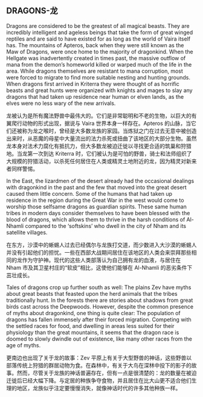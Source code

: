 ## DRAGONS-龙

Dragons are considered to be the greatest of all magical beasts. They are incredibly intelligent and ageless beings that take the form of great winged reptiles and are said to have existed for as long as the world of Vaira itself has. The mountains of Apteros, back when they were still known as the Maw of Dragons, were once home to the majority of dragonkind. When the Hellgate was inadvertently created in times past, the massive outflow of mana from the demon’s homeworld killed or warped much of the life in the area. While dragons themselves are resistant to mana corruption, most were forced to migrate to find more suitable nesting and hunting grounds. When dragons first arrived in Kriterra they were thought of as horrific beasts and great hunts were organized with knights and mages to slay any dragons that had taken up residence near human or elven lands, as the elves were no less wary of the new arrivals.

龙被认为是所有魔法野兽中最伟大的。它们是非常聪明和不老的生物，以巨大的有翼爬行动物的形式出现，据说与 Vaira 世界本身一样存在。Apteros 的山脉，当它们还被称为龙之喉时，曾经是大多数龙族的家园。当炼狱之门在过去无意中被创造出来时，从恶魔的母星中大量流出的法力杀死或扭曲了该地区的大部分生物。虽然龙本身对法术力腐化有抵抗力，但大多数龙被迫迁徙以寻找更合适的筑巢和狩猎地。当龙第一次到达 Kriterra 时，它们被认为是可怕的野兽，骑士和法师组织了大规模的狩猎活动，以杀死任何居住在人类或精灵土地附近的龙，因为精灵对新来者同样警惕。

In the East, the lizardmen of the desert already had the occasional dealings with dragonkind in the past and the few that moved into the great desert caused them little concern. Some of the humans that had taken up residence in the region during the Great War in the west would come to worship those selfsame dragons as guardian spirits. These same human tribes in modern days consider themselves to have been blessed with the blood of dragons, which allows them to thrive in the harsh conditions of Al-Nhamli compared to the ‘softskins’ who dwell in the city of Nham and its satellite villages.

在东方，沙漠中的蜥蜴人过去已经偶尔与龙族打交道，而少数进入大沙漠的蜥蜴人并没有引起他们的担忧。一些在西部大战期间居住在该地区的人类会来崇拜那些相同的龙作为守护神。现代的这些人类部落认为自己拥有龙的血液，与居住在 Nham 市及其卫星村庄的“软皮”相比，这使他们能够在 Al-Nhamli 的恶劣条件下茁壮成长。

Tales of dragons crop up further south as well: The plains Zev have myths about great beasts that feasted upon the herd animals that the tribes traditionally hunt. In the forests there are stories about shadows from great birds cast across the Deepwoods. However, despite the common presence of myths about dragonkind, one thing is quite clear: The population of dragons has fallen immensely after their forced migration. Competing with the settled races for food, and dwelling in areas less suited for their physiology than the great mountains, it seems that the dragon race is doomed to slowly dwindle out of existence, like many other races from the age of myths.

更南边也出现了关于龙的故事：Zev 平原上有关于大型野兽的神话，这些野兽以部落传统上狩猎的群居动物为食。在森林中，有关于大鸟在深林中投下的影子的故事。然而，尽管关于龙族的神话普遍存在，但有一点是很清楚的：龙的数量在被迫迁徙后已经大幅下降。与定居的种族争夺食物，并且居住在比大山更不适合他们生理的地区，龙族似乎注定要慢慢消失，就像神话时代的许多其他种族一样。